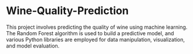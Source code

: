 # Wine-Quality-Prediction
This project involves predicting the quality of wine using machine learning. The Random Forest algorithm is used to build a predictive model, and various Python libraries are employed for data manipulation, visualization, and model evaluation.
